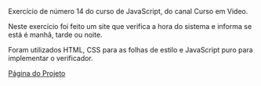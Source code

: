 Exercício de número 14 do curso de JavaScript, do canal Curso em Video.

Neste exercício foi feito um site que verifica a hora do sistema e informa se está é manhã, tarde ou noite.

Foram utilizados HTML, CSS para as folhas de estilo e JavaScript puro para implementar o verificador.

<a href="https://staelsabrina.github.io/curso_em_video/curso_js/Módulo D/Aula 12 ex/ex014/index.html">Página do Projeto</a>